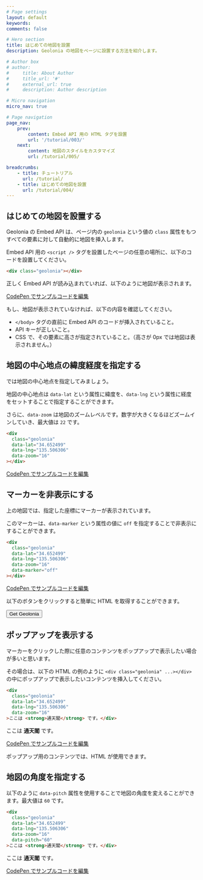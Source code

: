 ```yaml
---
# Page settings
layout: default
keywords:
comments: false

# Hero section
title: はじめての地図を設置
description: Geolonia の地図をページに設置する方法を紹介します。

# Author box
# author:
#     title: About Author
#     title_url: '#'
#     external_url: true
#     description: Author description

# Micro navigation
micro_nav: true

# Page navigation
page_nav:
    prev:
        content: Embed API 用の HTML タグを設置
        url: '/tutorial/003/'
    next:
        content: 地図のスタイルをカスタマイズ
        url: /tutorial/005/

breadcrumbs:
    - title: チュートリアル
      url: /tutorial/
    - title: はじめての地図を設置
      url: /tutorial/004/
---
```


## はじめての地図を設置する

Geolonia の Embed API は、ページ内の `geolonia` という値の `class` 属性をもつすべての要素に対して自動的に地図を挿入します。

Embed API 用の `<script />` タグを設置したページの任意の場所に、以下のコードを設置してください。

```html
<div class="geolonia"></div>
```

正しく Embed API が読み込まれていれば、以下のように地図が表示されます。

<div class="geolonia"></div>

<a class="codepen" href="https://codepen.io/geolonia/pen/ExjQdZQ" target="codepen"><i class="icon icon--codepen"></i> CodePen でサンプルコードを編集</a>

もし、地図が表示されていなければ、以下の内容を確認してください。

* `</body>` タグの直前に Embed API のコードが挿入されていること。
* API キーが正しいこと。
* CSS で、その要素に高さが指定されていること。（高さが 0px では地図は表示されません。）

## 地図の中心地点の緯度経度を指定する

では地図の中心地点を指定してみましょう。

地図の中心地点は `data-lat` という属性に緯度を、`data-lng` という属性に経度をセットすることで指定することができます。

さらに、`data-zoom` は地図のズームレベルです。数字が大きくなるほどズームインしていき、最大値は `22` です。

```html
<div
  class="geolonia"
  data-lat="34.652499"
  data-lng="135.506306"
  data-zoom="16"
></div>
```

<div
  class="geolonia"
  data-lat="34.652499"
  data-lng="135.506306"
  data-zoom="16"
></div>

<a class="codepen" href="https://codepen.io/geolonia/pen/dyodgvQ" target="codepen"><i class="icon icon--codepen"></i> CodePen でサンプルコードを編集</a>

## マーカーを非表示にする

上の地図では、指定した座標にマーカーが表示されています。

このマーカーは、`data-marker` という属性の値に `off` を指定することで非表示にすることができます。

```html
<div
  class="geolonia"
  data-lat="34.652499"
  data-lng="135.506306"
  data-zoom="16"
  data-marker="off"
></div>
```

<div
  class="geolonia"
  data-lat="34.652499"
  data-lng="135.506306"
  data-zoom="16"
  data-marker="off"
></div>

<a class="codepen" href="https://codepen.io/geolonia/pen/eYNVPEG" target="codepen"><i class="icon icon--codepen"></i> CodePen でサンプルコードを編集</a>

以下のボタンをクリックすると簡単に HTML を取得することができます。

<button class="launch-get-geolonia">Get Geolonia</button>

## ポップアップを表示する

マーカーをクリックした際に任意のコンテンツをポップアップで表示したい場合が多いと思います。

その場合は、以下の HTML の例のように `<div class="geolonia" ...></div>` の中にポップアップで表示したいコンテンツを挿入してください。

```html
<div
  class="geolonia"
  data-lat="34.652499"
  data-lng="135.506306"
  data-zoom="16"
>ここは <strong>通天閣</strong> です。</div>
```

<div
  class="geolonia"
  data-lat="34.652499"
  data-lng="135.506306"
  data-zoom="16"
>ここは <strong>通天閣</strong> です。</div>

<a class="codepen" href="https://codepen.io/geolonia/pen/yLNvRzb" target="codepen"><i class="icon icon--codepen"></i> CodePen でサンプルコードを編集</a>

ポップアップ用のコンテンツでは、HTML が使用できます。

## 地図の角度を指定する

以下のように `data-pitch` 属性を使用することで地図の角度を変えることができます。最大値は `60` です。

```html
<div
  class="geolonia"
  data-lat="34.652499"
  data-lng="135.506306"
  data-zoom="16"
  data-pitch="60"
>ここは <strong>通天閣</strong> です。</div>
```

<div
  class="geolonia"
  data-lat="34.652499"
  data-lng="135.506306"
  data-zoom="16"
  data-pitch="60"
>ここは <strong>通天閣</strong> です。</div>

<a class="codepen" href="https://codepen.io/geolonia/pen/KKpQrxG" target="codepen"><i class="icon icon--codepen"></i> CodePen でサンプルコードを編集</a>
